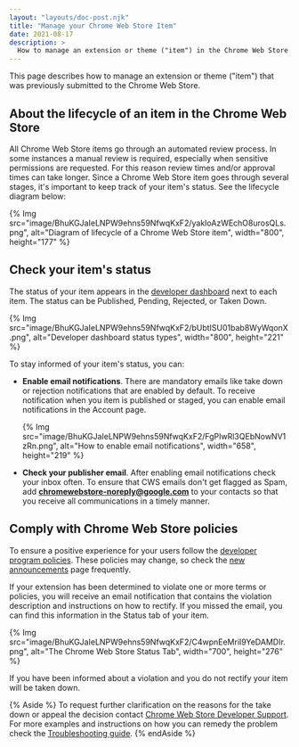 ```yaml
---
layout: "layouts/doc-post.njk"
title: "Manage your Chrome Web Store Item"
date: 2021-08-17
description: >
  How to manage an extension or theme ("item") in the Chrome Web Store.
---
```


This page describes how to manage an extension or theme ("item") that was previously submitted to the Chrome Web Store.

## About the lifecycle of an item in the Chrome Web Store 

All Chrome Web Store items go through an automated review process. 
In some instances a manual review is required, especially when sensitive permissions are requested. 
For this reason review times and/or approval times can take longer. 
Since a Chrome Web Store item goes through several stages, it's important to keep track of your item's status. See the lifecycle diagram below:

{% Img src="image/BhuKGJaIeLNPW9ehns59NfwqKxF2/yakIoAzWEchO8urosQLs.png", alt="Diagram of lifecycle of a Chrome Web Store item", width="800", height="177" %}

## Check your item's status
 
The status of your item appears in the [developer dashboard][dev-dashboard] next to each item. The status can be Published, Pending, Rejected, or Taken Down.

{% Img src="image/BhuKGJaIeLNPW9ehns59NfwqKxF2/bUbtISU01bab8WyWqonX.png", alt="Developer dashboard status types", width="800", height="221" %}

To stay informed of your item's status, you can:

-  **Enable email notifications**. There are mandatory emails like take down or rejection notifications that are enabled by default. To receive notification when you item is published or staged, you can enable email notifications in the Account page. 
 
    {% Img src="image/BhuKGJaIeLNPW9ehns59NfwqKxF2/FgPIwRl3QEbNowNV1zRn.png", alt="How to enable email notifications", width="658", height="219" %}

-  **Check your publisher email**. After enabling email notifications check your inbox often. To ensure that CWS emails don't get flagged as Spam, add **chromewebstore-noreply@google.com** to your contacts so that you receive all communications in a timely manner.
   
## Comply with Chrome Web Store policies

To ensure a positive experience for your users follow the [developer program policies][dev-policies]. These policies may change, so check the [new announcements][whats-new] page frequently.

If your extension has been determined to violate one or more terms or policies, you will receive an email notification that contains the violation description and instructions on how to rectify. 
If you missed the email, you can find this information in the Status tab of your item.

{% Img src="image/BhuKGJaIeLNPW9ehns59NfwqKxF2/C4wpnEeMriI9YeDAMDIr.png", alt="The Chrome Web Store Status Tab", width="700", height="276" %}

If you have been informed about a violation and you do not rectify your item will be taken down. 

{% Aside %}
To request further clarification on the reasons for the take down or appeal the decision contact [Chrome Web Store Developer Support][cws-support]. For more examples and instructions on how you can remedy the problem check the [Troubleshooting guide][troubleshooting].
{% endAside %}

[cws-support]: https://support.google.com/chrome_webstore/contact/dev_account_transfer
[dev-dashboard]: https://chrome.google.com/webstore/devconsole
[dev-policies]: /docs/webstore/program_policies
[troubleshooting]: /docs/webstore/troubleshooting/
[whats-new]: /docs/extensions/whatsnew/
